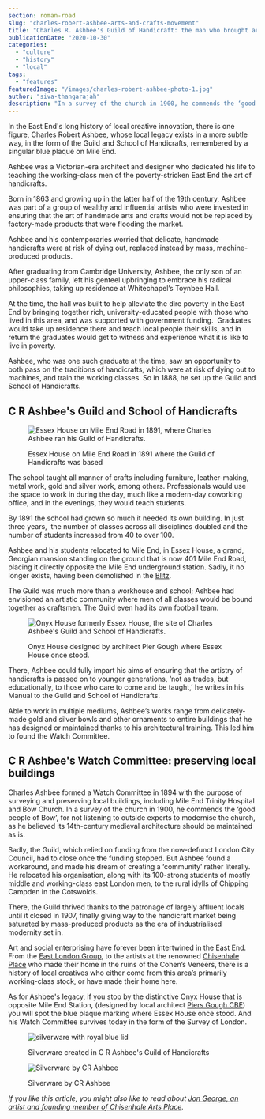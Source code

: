 ```yaml
---
section: roman-road
slug: "charles-robert-ashbee-arts-and-crafts-movement"
title: "Charles R. Ashbee's Guild of Handicraft: the man who brought arts and crafts to the East End"
publicationDate: "2020-10-30"
categories: 
  - "culture"
  - "history"
  - "local"
tags: 
  - "features"
featuredImage: "/images/charles-robert-ashbee-photo-1.jpg"
author: "siva-thangarajah"
description: "In a survey of the church in 1900, he commends the ‘good people of Bow’, for not listening to outside experts to modernise the church, as he believed its 14th century medieval architecture should be maintained as is."
---
```


In the East End's long history of local creative innovation, there is one figure, Charles Robert Ashbee, whose local legacy exists in a more subtle way, in the form of the Guild and School of Handicrafts, remembered by a singular blue plaque on Mile End. 

Ashbee was a Victorian-era architect and designer who dedicated his life to teaching the working-class men of the poverty-stricken East End the art of handicrafts.  

Born in 1863 and growing up in the latter half of the 19th century, Ashbee was part of a group of wealthy and influential artists who were invested in ensuring that the art of handmade arts and crafts would not be replaced by factory-made products that were flooding the market. 

Ashbee and his contemporaries worried that delicate, handmade handicrafts were at risk of dying out, replaced instead by mass, machine-produced products. 

After graduating from Cambridge University, Ashbee, the only son of an upper-class family, left his genteel upbringing to embrace his radical philosophies, taking up residence at Whitechapel’s Toynbee Hall. 

At the time, the hall was built to help alleviate the dire poverty in the East End by bringing together rich, university-educated people with those who lived in this area, and was supported with government funding.  Graduates would take up residence there and teach local people their skills, and in return the graduates would get to witness and experience what it is like to live in poverty. 

Ashbee, who was one such graduate at the time, saw an opportunity to both pass on the traditions of handicrafts, which were at risk of dying out to machines, and train the working classes. So in 1888, he set up the Guild and School of Handicrafts. 

## C R Ashbee's Guild and School of Handicrafts

<figure>

![Essex House on Mile End Road in 1891, where Charles Ashbee ran his Guild of Handicrafts.](/images/Essex-house-Mile-End-Road-1891-Charles-Ashbee-Guild-Handicraft-School.jpg)

<figcaption>

Essex House on Mile End Road in 1891 where the Guild of Handicrafts was based

</figcaption>

</figure>

The school taught all manner of crafts including furniture, leather-making, metal work, gold and silver work, among others. Professionals would use the space to work in during the day, much like a modern-day coworking office, and in the evenings, they would teach students. 

By 1891 the school had grown so much it needed its own building. In just three years,  the number of classes across all disciplines doubled and the number of students increased from 40 to over 100.

Ashbee and his students relocated to Mile End, in Essex House, a grand, Georgian mansion standing on the ground that is now 401 Mile End Road, placing it directly opposite the Mile End underground station. Sadly, it no longer exists, having been demolished in the [Blitz](https://romanroadlondon.com/bow-bethnal-green-blitz-deaths/). 

The Guild was much more than a workhouse and school; Ashbee had envisioned an artistic community where men of all classes would be bound together as craftsmen. The Guild even had its own football team. 

<figure>

![Onyx House formerly Essex House, the site of Charles Ashbee's Guild and School of Handicrafts.](/images/Onyx-House-formerly-Essex-House-1024x768.jpeg)

<figcaption>

Onyx House designed by architect Pier Gough where Essex House once stood.

</figcaption>

</figure>

There, Ashbee could fully impart his aims of ensuring that the artistry of handicrafts is passed on to younger generations, ‘not as trades, but educationally, to those who care to come and be taught,’ he writes in his Manual to the Guild and School of Handicrafts. 

Able to work in multiple mediums, Ashbee’s works range from delicately-made gold and silver bowls and other ornaments to entire buildings that he has designed or maintained thanks to his architectural training. This led him to found the Watch Committee. 

## C R Ashbee's Watch Committee: preserving local buildings

Charles Ashbee formed a Watch Committee in 1894 with the purpose of surveying and preserving local buildings, including Mile End Trinity Hospital and Bow Church. In a survey of the church in 1900, he commends the ‘good people of Bow’, for not listening to outside experts to modernise the church, as he believed its 14th-century medieval architecture should be maintained as is. 

Sadly, the Guild, which relied on funding from the now-defunct London City Council, had to close once the funding stopped. But Ashbee found a workaround, and made his dream of creating a ‘community’ rather literally. He relocated his organisation, along with its 100-strong students of mostly middle and working-class east London men, to the rural idylls of Chipping Campden in the Cotswolds. 

There, the Guild thrived thanks to the patronage of largely affluent locals until it closed in 1907, finally giving way to the handicraft market being saturated by mass-produced products as the era of industrialised modernity set in.

Art and social enterprising have forever been intertwined in the East End. From the [East London Group](https://romanroadlondon.com/east-london-group-artists-bow/), to the artists at the renowned [Chisenhale Place](https://romanroadlondon.com/chisenhale-art-place-bow/) who made their home in the ruins of the Cohen’s Veneers, there is a history of local creatives who either come from this area’s primarily working-class stock, or have made their home here. 

As for Ashbee's legacy, if you stop by the distinctive Onyx House that is opposite Mile End Station, (designed by local architect [Piers Gough CBE](https://romanroadlondon.com/piers-gough-architect-green-bridge-mile-end/)) you will spot the blue plaque marking where Essex House once stood. And his Watch Committee survives today in the form of the Survey of London. 

<figure>

![silverware with royal blue lid](/images/ashbee-silverware-2-1024x683.jpg)

<figcaption>

Silverware created in C R Ashbee's Guild of Handicrafts

</figcaption>

</figure>

<figure>

![Silverware by CR Ashbee](/images/ashbee-silverware-1-1024x683.jpg)

<figcaption>

Silverware by CR Ashbee

</figcaption>

</figure>

_If you like this article, you might also like to read about_ [_Jon George, an artist and founding member of Chisenhale Arts Place_](https://romanroadlondon.com/jon-george-artist-chisenhale-arts-founder/)_._
